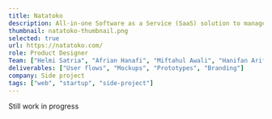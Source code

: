 ```yaml
---
title: Natatoko
description: All-in-one Software as a Service (SaaS) solution to manage online store. Take orders, handle products, and analyze business with ease.
thumbnail: natatoko-thumbnail.png
selected: true
url: https://natatoko.com/
role: Product Designer
Team: ["Helmi Satria", "Afrian Hanafi", "Miftahul Awali", "Hanifan Arif", "Kukuh Sulistyo"]
deliverables: ["User flows", "Mockups", "Prototypes", "Branding"]
company: Side project
tags: ["web", "startup", "side-project"]
---
```


Still work in progress